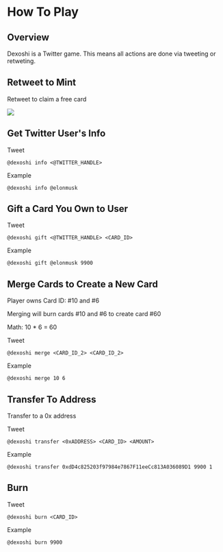 # How To Play

## Overview

Dexoshi is a Twitter game. This means all actions are done via tweeting or retweting.

## Retweet to Mint

Retweet to claim a free card

![](https://user-images.githubusercontent.com/19412160/210462858-e2cdf4f5-d9cb-4fc1-afc7-a8255a3faf0f.jpeg)

## Get Twitter User's Info

Tweet

```
@dexoshi info <@TWITTER_HANDLE>
```

Example

```
@dexoshi info @elonmusk
```

## Gift a Card You Own to User

Tweet

```
@dexoshi gift <@TWITTER_HANDLE> <CARD_ID>
```

Example

```
@dexoshi gift @elonmusk 9900
```

## Merge Cards to Create a New Card

Player owns Card ID: #10 and #6

Merging will burn cards #10 and #6 to create card #60

Math: 10 \* 6 = 60

Tweet

```
@dexoshi merge <CARD_ID_2> <CARD_ID_2>
```

Example

```
@dexoshi merge 10 6
```

## Transfer To Address

Transfer to a 0x address

Tweet

```
@dexoshi transfer <0xADDRESS> <CARD_ID> <AMOUNT>
```

Example

```
@dexoshi transfer 0xdD4c825203f97984e7867F11eeCc813A036089D1 9900 1
```

## Burn

Tweet

```
@dexoshi burn <CARD_ID>
```

Example

```
@dexoshi burn 9900
```





